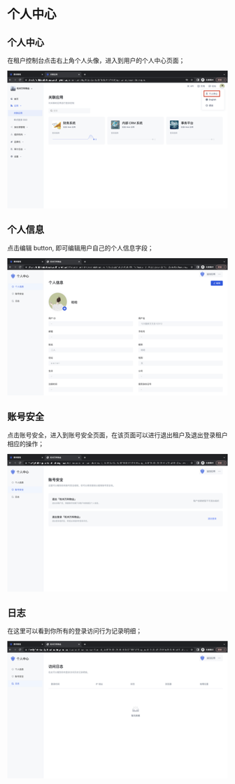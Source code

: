 # 个人中心

<LastUpdated/>

## 个人中心

在租户控制台点击右上角个人头像，进入到用户的个人中心页面；

![](./images/personal-center.png)

## 个人信息

点击编辑 button, 即可编辑用户自己的个人信息字段；

![](./images/personal-info.png)

## 账号安全

点击账号安全，进入到账号安全页面，在该页面可以进行退出租户及退出登录租户相应的操作；

![](./images/personal-security.png)

## 日志

在这里可以看到你所有的登录访问行为记录明细；

![](./images/personal-logs.png)

